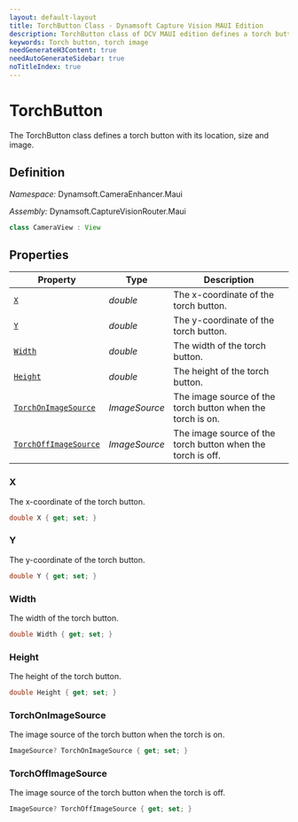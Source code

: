 ```yaml
---
layout: default-layout
title: TorchButton Class - Dynamsoft Capture Vision MAUI Edition
description: TorchButton class of DCV MAUI edition defines a torch button with its location, size and image.
keywords: Torch button, torch image
needGenerateH3Content: true
needAutoGenerateSidebar: true
noTitleIndex: true
---
```


# TorchButton

The TorchButton class defines a torch button with its location, size and image.

## Definition

*Namespace:* Dynamsoft.CameraEnhancer.Maui

*Assembly:* Dynamsoft.CaptureVisionRouter.Maui

```java
class CameraView : View
```

## Properties

| Property | Type | Description |
|--------- |------|-------------|
| [`X`](#x) | *double* | The x-coordinate of the torch button. |
| [`Y`](#y) | *double* | The y-coordinate of the torch button. |
| [`Width`](#width) | *double* | The width of the torch button. |
| [`Height`](#height) | *double* | The height of the torch button. |
| [`TorchOnImageSource`](#torchonimagesource) | *ImageSource* | The image source of the torch button when the torch is on. |
| [`TorchOffImageSource`](#torchoffimagesource) | *ImageSource* | The image source of the torch button when the torch is off. |

### X

The x-coordinate of the torch button.

```csharp
double X { get; set; }
```

### Y

The y-coordinate of the torch button.

```csharp
double Y { get; set; }
```

### Width

The width of the torch button.

```csharp
double Width { get; set; }
```

### Height

The height of the torch button.

```csharp
double Height { get; set; }
```

### TorchOnImageSource

The image source of the torch button when the torch is on.

```csharp
ImageSource? TorchOnImageSource { get; set; }
```

### TorchOffImageSource

The image source of the torch button when the torch is off.

```csharp
ImageSource? TorchOffImageSource { get; set; }
```
